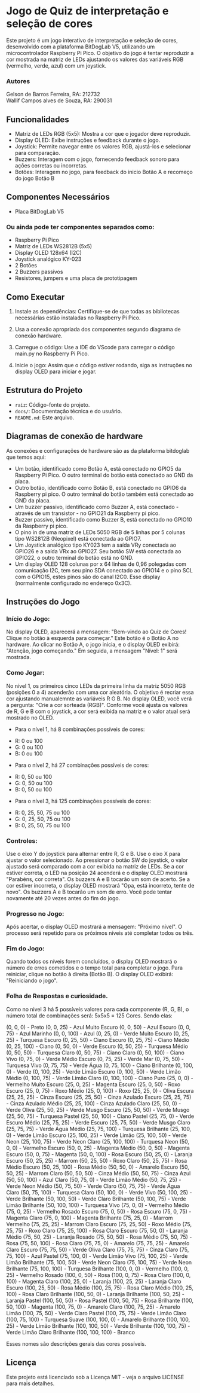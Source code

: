 # Jogo de Quiz de interpretação e seleção de cores

Este projeto é um jogo interativo de interpretação e seleção de cores, desenvolvido com a plataforma BitDogLab V5, utilizando um microcontrolador Raspberry Pi Pico. O objetivo do jogo é tentar reproduzir a cor mostrada na matriz de LEDs ajustando os valores das variáveis RGB (vermelho, verde, azul) com um joystick.

### Autores

Gelson de Barros Ferreira, RA: 212732  
Wallif Campos alves de Souza, RA: 290031

## Funcionalidades

- Matriz de LEDs RGB (5x5): Mostra a cor que o jogador deve reproduzir.
- Display OLED: Exibe instruções e feedback durante o jogo.
- Joystick: Permite navegar entre os valores RGB, ajustá-los e selecionar para comparação.
- Buzzers: Interagem com o jogo, fornecendo feedback sonoro para ações corretas ou incorretas.
- Botões: Interagem no jogo, para feedback do inicio Botão A e recomeço do jogo Botão B

## Componentes Necessários
- Placa BitDogLab V5
  
### Ou ainda pode ter componentes separados como:
  - Raspberry Pi Pico
  - Matriz de LEDs WS2812B (5x5)
  - Display OLED 128x64 (I2C)
  - Joystick analógico KY-023
  - 2 Botões
  - 2 Buzzers passivos
  - Resistores, jumpers e uma placa de prototipagem

## Como Executar

1. Instale as dependências: Certifique-se de que todas as bibliotecas necessárias estão instaladas no Raspberry Pi Pico.

2. Usa a conexão apropriada dos componentes segundo diagrama de conexão hardware.

3. Carregue o código: Use a IDE do VScode para carregar o código main.py no Raspberry Pi Pico.

4. Inicie o jogo: Assim que o código estiver rodando, siga as instruções no display OLED para iniciar e jogar.

## Estrutura do Projeto

- `raiz`: Código-fonte do projeto.
- `docs/`: Documentação técnica e do usuário.
- `README.md`: Este arquivo.
  
## Diagramas de conexão de hardware
As conexões e configurações de hardware são as da plataforma bitdoglab que temos aqui:
- Um botão, identificado como Botão A, está conectado no GPIO5 da Raspberry Pi Pico. O outro terminal do botão está conectado ao GND da placa. 
- Outro botão, identificado como Botão B, está conectado no GPIO6 da Raspberry pi pico. O outro terminal do botão também está conectado ao GND da placa.
- Um buzzer passivo, identificado como Buzzer A, está conectado - através de um transistor - no GPIO21 da Raspberry pi pico.
- Buzzer passivo, identificado como Buzzer B, está conectado no GPIO10 da Raspberry pi pico.
- O pino in de uma matriz de LEDs 5050 RGB de 5 linhas por 5 colunas tipo WS2812B (Neopixel) está conectada ao GPIO7. 
- Um Joystick analógico tipo KY023 tem a saída VRy conectada ao GPIO26 e a saída VRx ao GPIO27. Seu botão SW está conectada ao GPIO22, o outro terminal do botão está no GND. 
- Um display OLED 128 colunas por  x 64 linhas de 0,96 polegadas com comunicação I2C, tem seu pino SDA conectado ao GPIO14 e o pino SCL com o GPIO15, estes pinos são do canal I2C0. Esse display (normalmente configurado no endereço 0x3C).

## Instruções do Jogo 

### Início do Jogo:

No display OLED, aparecerá a mensagem: "Bem-vindo ao Quiz de Cores! Clique no botão à esquerda para começar." Este botão é o Botão A no hardware.
Ao clicar no Botão A, o jogo inicia, e o display OLED exibirá: "Atenção, jogo começando." Em seguida, a mensagem "Nível: 1" será mostrada.

### Como Jogar:

No nível 1, os primeiros cinco LEDs da primeira linha da matriz 5050 RGB (posições 0 a 4) acenderão com uma cor aleatória. O objetivo é recriar essa cor ajustando manualemnte as variáveis R G B.
No display OLED, você verá a pergunta: "Crie a cor sorteada (RGB)". Conforme você ajusta os valores de R, G e B com o joystick, a cor será exibida na matriz e o valor atual será mostrado no OLED.
- Para o nível 1, há 8 combinações possíveis de cores:
* R: 0 ou 100
* G: 0 ou 100
* B: 0 ou 100
- Para o nível 2, há 27 combinações possíveis de cores:
* R: 0, 50 ou 100
* G: 0, 50 ou 100
* B: 0, 50 ou 100
- Para o nível 3, há 125 combinações possíveis de cores:
* R: 0, 25, 50, 75 ou 100
* G: 0, 25, 50, 75 ou 100
* B: 0, 25, 50, 75 ou 100

### Controles:

Use o eixo Y do joystick para alternar entre R, G e B. Use o eixo X para ajustar o valor selecionado.
Ao pressionar o botão SW do joystick, o valor ajustado será comparado com a cor exibida na matriz de LEDs.
Se a cor estiver correta, o LED na posição 24 acenderá e o display OLED mostrará "Parabéns, cor correta". Os buzzers A e B tocarão um som de acerto.
Se a cor estiver incorreta, o display OLED mostrará "Opa, está incorreto, tente de novo". Os buzzers A e B tocarão um som de erro. Você pode tentar novamente até 20 vezes antes do fim do jogo.

### Progresso no Jogo:

Após acertar, o display OLED mostrará a mensagem: "Próximo nível".
O processo será repetido para os próximos níveis até completar todos os três.

### Fim do Jogo:

Quando todos os níveis forem concluídos, o display OLED mostrará o número de erros cometidos e o tempo total para completar o jogo.
Para reiniciar, clique no botão à direita (Botão B). O display OLED exibirá: "Reiniciando o jogo".

### Folha de Respostas e curiosidade. 

Como no nivel 3 há 5 possíveis valores para cada componente (R, G, B), o número total de combinações será: 5x5x5 = 125 Cores. Sendo elas: 

(0, 0, 0) - Preto
(0, 0, 25) - Azul Muito Escuro
(0, 0, 50) - Azul Escuro
(0, 0, 75) - Azul Marinho
(0, 0, 100) - Azul
(0, 25, 0) - Verde Muito Escuro
(0, 25, 25) - Turquesa Escuro
(0, 25, 50) - Ciano Escuro
(0, 25, 75) - Ciano Médio
(0, 25, 100) - Ciano
(0, 50, 0) - Verde Escuro
(0, 50, 25) - Turquesa Médio
(0, 50, 50) - Turquesa Claro
(0, 50, 75) - Ciano Claro
(0, 50, 100) - Ciano Vivo
(0, 75, 0) - Verde Médio Escuro
(0, 75, 25) - Verde Mar
(0, 75, 50) - Turquesa Vivo
(0, 75, 75) - Verde Água
(0, 75, 100) - Ciano Brilhante
(0, 100, 0) - Verde
(0, 100, 25) - Verde Limão Escuro
(0, 100, 50) - Verde Limão Médio
(0, 100, 75) - Verde Limão Claro
(0, 100, 100) - Ciano Puro
(25, 0, 0) - Vermelho Muito Escuro
(25, 0, 25) - Magenta Escuro
(25, 0, 50) - Roxo Escuro
(25, 0, 75) - Roxo Médio
(25, 0, 100) - Roxo
(25, 25, 0) - Oliva Escura
(25, 25, 25) - Cinza Escuro
(25, 25, 50) - Cinza Azulado Escuro
(25, 25, 75) - Cinza Azulado Médio
(25, 25, 100) - Cinza Azulado Claro
(25, 50, 0) - Verde Oliva
(25, 50, 25) - Verde Musgo Escuro
(25, 50, 50) - Verde Musgo
(25, 50, 75) - Turquesa Pastel
(25, 50, 100) - Ciano Pastel
(25, 75, 0) - Verde Escuro Médio
(25, 75, 25) - Verde Escuro
(25, 75, 50) - Verde Musgo Claro
(25, 75, 75) - Verde Água Médio
(25, 75, 100) - Turquesa Brilhante
(25, 100, 0) - Verde Limão Escuro
(25, 100, 25) - Verde Limão
(25, 100, 50) - Verde Neon
(25, 100, 75) - Verde Neon Claro
(25, 100, 100) - Turquesa Neon
(50, 0, 0) - Vermelho Escuro
(50, 0, 25) - Magenta Médio
(50, 0, 50) - Magenta Escuro
(50, 0, 75) - Magenta
(50, 0, 100) - Rosa Escuro
(50, 25, 0) - Laranja Escuro
(50, 25, 25) - Marrom
(50, 25, 50) - Roxo Claro
(50, 25, 75) - Rosa Médio Escuro
(50, 25, 100) - Rosa Médio
(50, 50, 0) - Amarelo Escuro
(50, 50, 25) - Marrom Claro
(50, 50, 50) - Cinza Médio
(50, 50, 75) - Cinza Azul
(50, 50, 100) - Azul Claro
(50, 75, 0) - Verde Limão Médio
(50, 75, 25) - Verde Neon Médio
(50, 75, 50) - Verde Claro
(50, 75, 75) - Verde Água Claro
(50, 75, 100) - Turquesa Claro
(50, 100, 0) - Verde Vivo
(50, 100, 25) - Verde Brilhante
(50, 100, 50) - Verde Claro Brilhante
(50, 100, 75) - Verde Limão Brilhante
(50, 100, 100) - Turquesa Vivo
(75, 0, 0) - Vermelho Médio
(75, 0, 25) - Vermelho Rosado Escuro
(75, 0, 50) - Rosa Escuro
(75, 0, 75) - Magenta Claro
(75, 0, 100) - Magenta Brilhante
(75, 25, 0) - Marrom Vermelho
(75, 25, 25) - Marrom Claro Escuro
(75, 25, 50) - Roxo Médio
(75, 25, 75) - Roxo Claro
(75, 25, 100) - Rosa Claro Escuro
(75, 50, 0) - Laranja Médio
(75, 50, 25) - Laranja Rosado
(75, 50, 50) - Rosa Médio
(75, 50, 75) - Rosa
(75, 50, 100) - Rosa Claro
(75, 75, 0) - Amarelo
(75, 75, 25) - Amarelo Claro Escuro
(75, 75, 50) - Verde Oliva Claro
(75, 75, 75) - Cinza Claro
(75, 75, 100) - Azul Pastel
(75, 100, 0) - Verde Limão Vivo
(75, 100, 25) - Verde Limão Brilhante
(75, 100, 50) - Verde Neon Claro
(75, 100, 75) - Verde Neon Brilhante
(75, 100, 100) - Turquesa Brilhante
(100, 0, 0) - Vermelho
(100, 0, 25) - Vermelho Rosado
(100, 0, 50) - Rosa
(100, 0, 75) - Rosa Claro
(100, 0, 100) - Magenta Claro
(100, 25, 0) - Laranja
(100, 25, 25) - Laranja Claro Escuro
(100, 25, 50) - Rosa Médio
(100, 25, 75) - Rosa Claro Médio
(100, 25, 100) - Rosa Claro Brilhante
(100, 50, 0) - Laranja Brilhante
(100, 50, 25) - Laranja Pastel
(100, 50, 50) - Rosa Pastel
(100, 50, 75) - Rosa Brilhante
(100, 50, 100) - Magenta
(100, 75, 0) - Amarelo Claro
(100, 75, 25) - Amarelo Limão
(100, 75, 50) - Verde Claro Pastel
(100, 75, 75) - Verde Limão Claro
(100, 75, 100) - Turquesa Suave
(100, 100, 0) - Amarelo Brilhante
(100, 100, 25) - Verde Limão Brilhante
(100, 100, 50) - Verde Brilhante
(100, 100, 75) - Verde Limão Claro Brilhante
(100, 100, 100) - Branco

Esses nomes são descrições gerais das cores possíveis.



## Licença

Este projeto está licenciado sob a Licença MIT - veja o arquivo LICENSE para mais detalhes.
